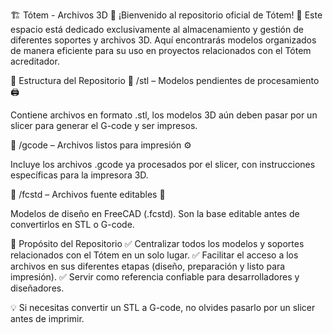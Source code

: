 🏗️ Tótem - Archivos 3D 📁
¡Bienvenido al repositorio oficial de Tótem! 🎉
Este espacio está dedicado exclusivamente al almacenamiento y gestión de diferentes soportes y archivos 3D. Aquí encontrarás modelos organizados de manera eficiente para su uso en proyectos relacionados con el Tótem acreditador.

📂 Estructura del Repositorio
📁 /stl – Modelos pendientes de procesamiento 🖨️

Contiene archivos en formato .stl, los modelos 3D aún deben pasar por un slicer para generar el G-code y ser impresos.

📁 /gcode – Archivos listos para impresión ⚙️

Incluye los archivos .gcode ya procesados por el slicer, con instrucciones específicas para la impresora 3D.

📁 /fcstd – Archivos fuente editables 🎨

Modelos de diseño en FreeCAD (.fcstd). Son la base editable antes de convertirlos en STL o G-code.

🚀 Propósito del Repositorio
✅ Centralizar todos los modelos y soportes relacionados con el Tótem en un solo lugar.
✅ Facilitar el acceso a los archivos en sus diferentes etapas (diseño, preparación y listo para impresión).
✅ Servir como referencia confiable para desarrolladores y diseñadores.

💡 Si necesitas convertir un STL a G-code, no olvides pasarlo por un slicer antes de imprimir.
